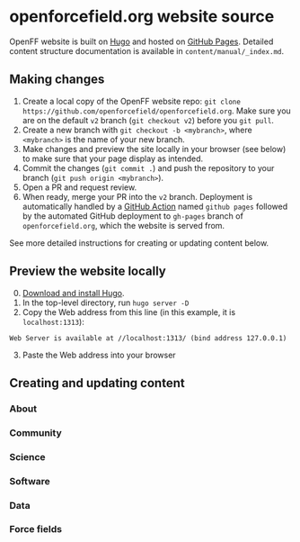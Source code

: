 # openforcefield.org website source

OpenFF website is built on [Hugo](https://gohugo.io/) and hosted on [GitHub Pages](https://pages.github.com/).
Detailed content structure documentation is available in `content/manual/_index.md`.
 
## Making changes

1. Create a local copy of the OpenFF website repo: `git clone https://github.com/openforcefield/openforcefield.org`. Make sure you are on the default `v2` branch (`git checkout v2`) before you  `git pull`.   
2. Create a new branch with `git checkout -b <mybranch>`, where `<mybranch>` is the name of your new branch.
3. Make changes and preview the site locally in your browser (see below) to make sure that your page display as intended.
4. Commit the changes (`git commit .`) and push the repository to your branch (`git push origin <mybranch>`).
5. Open a PR and request review.
6. When ready, merge your PR into the `v2` branch. Deployment is automatically handled by a [GitHub Action](https://github.com/openforcefield/openforcefield.org/actions) named `github pages` followed by the automated GitHub deployment to `gh-pages` branch of `openforcefield.org`, which the website is served from.

See more detailed instructions for creating or updating content below.

## Preview the website locally

0. [Download and install Hugo](https://gohugo.io/getting-started/installing/).
1. In the top-level directory, run `hugo server -D`
2. Copy the Web address from this line (in this example, it is `localhost:1313`):
```
Web Server is available at //localhost:1313/ (bind address 127.0.0.1)
```
3. Paste the Web address into your browser


## Creating and updating content

### About

### Community

### Science

### Software

### Data

### Force fields

